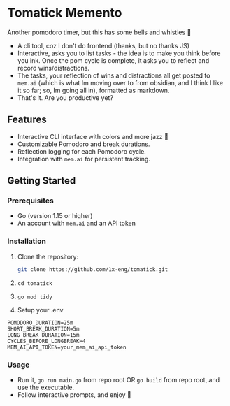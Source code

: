 # Tomatick Memento

Another pomodoro timer, but this has some bells and whistles :tada:

- A cli tool, coz I don't do frontend (thanks, but no thanks JS)
- Interactive, asks you to list tasks - the idea is to make you think before you ink. Once the pom cycle is complete, it asks you to reflect and record wins/distractions. 
- The tasks, your reflection of wins and distractions all get posted to `mem.ai` (which is what Im moving over to from obsidian, and I think I like it so far; so, Im going all in), formatted as markdown.
- That's it. Are you productive yet?

## Features

- Interactive CLI interface with colors and more jazz :tada:
- Customizable Pomodoro and break durations.
- Reflection logging for each Pomodoro cycle.
- Integration with `mem.ai` for persistent tracking.

## Getting Started

### Prerequisites

- Go (version 1.15 or higher)
- An account with `mem.ai` and an API token

### Installation

1. Clone the repository:

   ```bash
   git clone https://github.com/1x-eng/tomatick.git
   ```

2. `cd tomatick`

3. `go mod tidy`

4. Setup your .env
```
POMODORO_DURATION=25m
SHORT_BREAK_DURATION=5m
LONG_BREAK_DURATION=15m
CYCLES_BEFORE_LONGBREAK=4
MEM_AI_API_TOKEN=your_mem_ai_api_token
```

### Usage

- Run it, `go run main.go` from repo root OR `go build` from repo root, and use the executable.
- Follow interactive prompts, and enjoy :wave:


